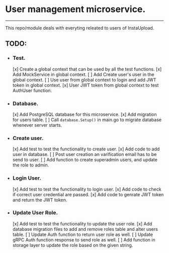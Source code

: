 # User management microservice.
---
This repo/module deals with everyting releated to users of InstaUpload.

## TODO:
- ### Test.
	[x] Create a global context that can be used by all the test functions.
	[x] Add MockService in global context.
	[ ] Add Create user's user in the global context.
	[ ] Use user from global context to login and add JWT token in global context.
	[x] User JWT token from global context to test AuthUser function.
- ### Database.
	[x] Add PostgreSQL database for this microservice.
	[x] Add migration for users table.
	[ ] Call `database.Setup()` in main.go to migrate database whenever server starts.
- ### Create user.
	[x] Add test to test the functionality to create user.
	[x] Add code to add user in database.
	[ ] Post user creation an varification email has to be send to user.
	[ ] Add function to create superadmin users, and update the role to admin.
- ### Login User.
	[x] Add test to test the functionality to login user.
	[x] Add code to check if correct user credential are passed.
	[x] Add code to genrate JWT token and return the JWT token.
- ### Update User Role.
	[x] Add test to test the functionality to update the user role.
	[x] Add database migration files to add and remove roles table and alter users table.
	[ ] Update Auth function to return user role as well.
	[ ] Update gRPC Auth function response to send role as well.
	[ ] Add function in storage layer to update the role based on the given string.
